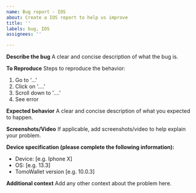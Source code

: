 ```yaml
---
name: Bug report - IOS
about: Create a IOS report to help us improve
title: ''
labels: bug, IOS
assignees: ''

---
```


**Describe the bug**
A clear and concise description of what the bug is.

**To Reproduce**
Steps to reproduce the behavior:
1. Go to '...'
2. Click on '....'
3. Scroll down to '....'
4. See error

**Expected behavior**
A clear and concise description of what you expected to happen.

**Screenshots/Video**
If applicable, add screenshots/video to help explain your problem.

**Device specification (please complete the following information):**
 - Device: [e.g. Iphone X]
 - OS: [e.g. 13.3]
 - TomoWallet version [e.g. 10.0.3]

**Additional context**
Add any other context about the problem here.
